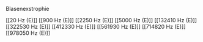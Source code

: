 

Blasenexstrophie

[[20 Hz (E)]]
[[900 Hz (E)]]
[[2250 Hz (E)]]
[[5000 Hz (E)]]
[[132410 Hz (E)]]
[[322530 Hz (E)]]
[[412330 Hz (E)]]
[[561930 Hz (E)]]
[[714820 Hz (E)]]
[[978050 Hz (E)]]